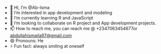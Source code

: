 - 👋 Hi, I’m @Ab-Isma
- 👀 I’m interested in app development and modeling 
- 🌱 I’m currently learning R and JavaScript 
- 💞️ I’m looking to collaborate on R project and App development projects.
- 📫 How to reach me, you can reach me @ +2347063454677or abdullahismaila97@gmail.com
- 😄 Pronouns: He
- ⚡ Fun fact: always smiling at oneself 

<!---
Ab-Isma/Ab-Isma is a ✨ special ✨ repository because its `README.md` (this file) appears on your GitHub profile.
You can click the Preview link to take a look at your changes.
--->
